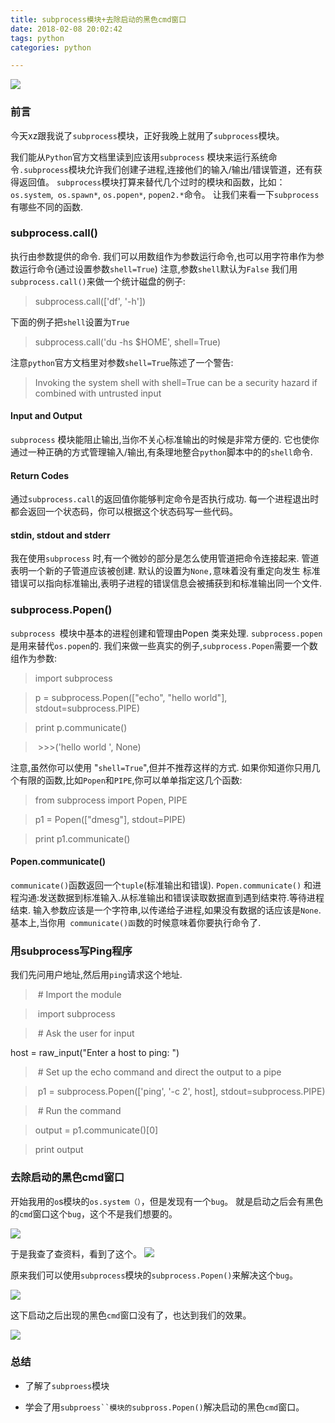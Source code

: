 ```yaml
---
title: subprocess模块+去除启动的黑色cmd窗口
date: 2018-02-08 20:02:42
tags: python
categories: python

---
```



![](https://ws1.sinaimg.cn/large/006Y6f53gy1fo9d9sak0tj30lp05yaa1.jpg)

<!--more-->

### 前言

今天xz跟我说了`subprocess`模块，正好我晚上就用了`subprocess`模块。

我们能从`Python`官方文档里读到应该用`subprocess` 模块来运行系统命令`.subprocess`模块允许我们创建子进程,连接他们的输入/输出/错误管道，还有获得返回值。
`subprocess`模块打算来替代几个过时的模块和函数，比如： `os.system`,` os.spawn*`, `os.popen*`, `popen2.*`命令。
让我们来看一下`subprocess `有哪些不同的函数.

### subprocess.call()

执行由参数提供的命令.
我们可以用数组作为参数运行命令,也可以用字符串作为参数运行命令(通过设置参数`shell=True`)
注意,参数`shell`默认为`False`
我们用`subprocess.call()`来做一个统计磁盘的例子:


> subprocess.call(['df', '-h'])



下面的例子把`shell`设置为`True`

> subprocess.call('du -hs $HOME', shell=True)



注意`python`官方文档里对参数`shell=True`陈述了一个警告:

> Invoking the system shell with shell=True can be a security hazard if combined
with untrusted input


#### Input and Output

`subprocess` 模块能阻止输出,当你不关心标准输出的时候是非常方便的.
它也使你通过一种正确的方式管理输入/输出,有条理地整合`python`脚本中的的`shell`命令.

#### Return Codes

通过`subprocess.call`的返回值你能够判定命令是否执行成功.
每一个进程退出时都会返回一个状态码，你可以根据这个状态码写一些代码。

#### stdin, stdout and stderr

我在使用`subprocess` 时,有一个微妙的部分是怎么使用管道把命令连接起来.
管道表明一个新的子管道应该被创建.
默认的设置为`None,`意味着没有重定向发生
标准错误可以指向标准输出,表明子进程的错误信息会被捕获到和标准输出同一个文件.



### subprocess.Popen()


`subprocess `模块中基本的进程创建和管理由Popen 类来处理.
`subprocess.popen`是用来替代`os.popen`的.
我们来做一些真实的例子,`subprocess.Popen`需要一个数组作为参数:

> import subprocess

>p = subprocess.Popen(["echo", "hello world"], stdout=subprocess.PIPE)

>print p.communicate()

>  &nbsp;>>>('hello world
', None)



注意,虽然你可以使用 "`shell=True`",但并不推荐这样的方式.
如果你知道你只用几个有限的函数,比如`Popen`和`PIPE`,你可以单单指定这几个函数:

> from subprocess import Popen, PIPE

> p1 = Popen(["dmesg"], stdout=PIPE)

> print p1.communicate()


#### Popen.communicate()

`communicate()`函数返回一个`tuple`(标准输出和错误).
`Popen.communicate()` 和进程沟通:发送数据到标准输入.从标准输出和错误读取数据直到遇到结束符.等待进程结束.
输入参数应该是一个字符串,以传递给子进程,如果没有数据的话应该是`None`.
基本上,当你用` communicate()函`数的时候意味着你要执行命令了.



### 用subprocess写Ping程序

我们先问用户地址,然后用`ping`请求这个地址.



> &nbsp;# Import the module

> &nbsp;import subprocess

> &nbsp;# Ask the user for input
> 
host = raw_input("Enter a host to ping: ")    

> &nbsp;# Set up the echo command and direct the output to a pipe


> &nbsp;p1 = subprocess.Popen(['ping', '-c 2', host], stdout=subprocess.PIPE)


> &nbsp;# Run the command


> output = p1.communicate()[0]

> print output



### 去除启动的黑色cmd窗口

开始我用的`o`s模块的`os.system（）`，但是发现有一个`bug`。 
就是启动之后会有黑色的`cmd`窗口这个`bug`，这个不是我们想要的。

![](https://ws1.sinaimg.cn/large/006Y6f53ly1fo9d27zmykj30rl0ef3z2.jpg)


于是我查了查资料，看到了这个。
![](https://ws1.sinaimg.cn/large/006Y6f53gy1fo9d6x8ebpj30r406oaaf.jpg)


原来我们可以使用`subprocess`模块的`subprocess.Popen()`来解决这个`bug`。

![](https://ws1.sinaimg.cn/large/006Y6f53gy1fo9d9sak0tj30lp05yaa1.jpg)


这下启动之后出现的黑色`cmd`窗口没有了，也达到我们的效果。

![](https://ws1.sinaimg.cn/large/006Y6f53gy1fo9dc29cubj30dl094jrq.jpg)


### 总结

- 了解了`subproess`模块

- 学会了用`subproess``模块的subpross.Popen()`解决启动的黑色`cmd`窗口。















